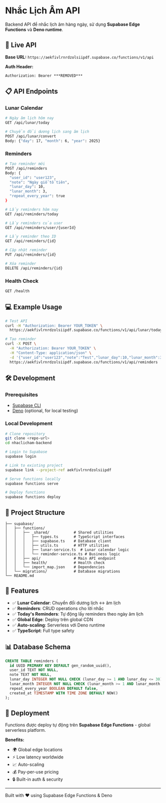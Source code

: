 # Nhắc Lịch Âm API

Backend API để nhắc lịch âm hàng ngày, sử dụng **Supabase Edge Functions** và **Deno runtime**.

## 🚀 Live API

**Base URL:** `https://aekfivlrnrdzolsiipdf.supabase.co/functions/v1/api`

**Auth Header:**

```
Authorization: Bearer ***REMOVED***
```

## 📋 API Endpoints

### Lunar Calendar

```bash
# Ngày âm lịch hôm nay
GET /api/lunar/today

# Chuyển đổi dương lịch sang âm lịch
POST /api/lunar/convert
Body: {"day": 17, "month": 6, "year": 2025}
```

### Reminders

```bash
# Tạo reminder mới
POST /api/reminders
Body: {
  "user_id": "user123",
  "note": "Ngày giỗ tổ tiên",
  "lunar_day": 10,
  "lunar_month": 3,
  "repeat_every_year": true
}

# Lấy reminders hôm nay
GET /api/reminders/today

# Lấy reminders của user
GET /api/reminders/user/{userId}

# Lấy reminder theo ID
GET /api/reminders/{id}

# Cập nhật reminder
PUT /api/reminders/{id}

# Xóa reminder
DELETE /api/reminders/{id}
```

### Health Check

```bash
GET /health
```

## 💻 Example Usage

```bash
# Test API
curl -H "Authorization: Bearer YOUR_TOKEN" \
  https://aekfivlrnrdzolsiipdf.supabase.co/functions/v1/api/lunar/today

# Tạo reminder
curl -X POST \
  -H "Authorization: Bearer YOUR_TOKEN" \
  -H "Content-Type: application/json" \
  -d '{"user_id":"user123","note":"Test","lunar_day":10,"lunar_month":3,"repeat_every_year":true}' \
  https://aekfivlrnrdzolsiipdf.supabase.co/functions/v1/api/reminders
```

## 🛠️ Development

### Prerequisites

- [Supabase CLI](https://supabase.com/docs/guides/cli)
- [Deno](https://deno.land/) (optional, for local testing)

### Local Development

```bash
# Clone repository
git clone <repo-url>
cd nhaclicham-backend

# Login to Supabase
supabase login

# Link to existing project
supabase link --project-ref aekfivlrnrdzolsiipdf

# Serve functions locally
supabase functions serve

# Deploy functions
supabase functions deploy
```

## 📁 Project Structure

```
├── supabase/
│   ├── functions/
│   │   ├── _shared/           # Shared utilities
│   │   │   ├── types.ts       # TypeScript interfaces
│   │   │   ├── supabase.ts    # Database client
│   │   │   ├── utils.ts       # HTTP utilities
│   │   │   ├── lunar-service.ts  # Lunar calendar logic
│   │   │   └── reminder-service.ts # Business logic
│   │   ├── api/               # Main API endpoint
│   │   ├── health/            # Health check
│   │   └── import_map.json    # Dependencies
│   └── migrations/            # Database migrations
└── README.md
```

## 🎯 Features

- ✅ **Lunar Calendar**: Chuyển đổi dương lịch ↔ âm lịch
- ✅ **Reminders**: CRUD operations cho lời nhắc
- ✅ **Today's Reminders**: Tự động lấy reminders theo ngày âm lịch
- ✅ **Global Edge**: Deploy trên global CDN
- ✅ **Auto-scaling**: Serverless với Deno runtime
- ✅ **TypeScript**: Full type safety

## 📊 Database Schema

```sql
CREATE TABLE reminders (
  id UUID PRIMARY KEY DEFAULT gen_random_uuid(),
  user_id TEXT NOT NULL,
  note TEXT NOT NULL,
  lunar_day INTEGER NOT NULL CHECK (lunar_day >= 1 AND lunar_day <= 30),
  lunar_month INTEGER NOT NULL CHECK (lunar_month >= 1 AND lunar_month <= 12),
  repeat_every_year BOOLEAN DEFAULT false,
  created_at TIMESTAMP WITH TIME ZONE DEFAULT NOW()
);
```

## 🚀 Deployment

Functions được deploy tự động trên **Supabase Edge Functions** - global serverless platform.

**Benefits:**

- 🌍 Global edge locations
- ⚡ Low latency worldwide
- 📈 Auto-scaling
- 💰 Pay-per-use pricing
- 🔒 Built-in auth & security

---

Built with ❤️ using Supabase Edge Functions & Deno
